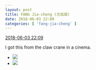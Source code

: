 ```yaml
---
layout: post
title: FANG Jia-cheng (方加成)
date: 2018-06-03 22:09
categories: [ 'fang-jia-cheng' ]
---
```


<div class="weibo-info">
  <a href="https://weibo.com/6505661195/GjHlYf6gP">2018-06-03 22:09</a>
</div>

I got this from the claw crane in a cinema.

<!-- more -->

<ul class="weibo-pic-list-1">
  <li class="weibo-pic">
    <a href="https://wx4.sinaimg.cn/mw690/0076h5Fhgy1frycg79dtzj30k00zkq45.jpg"><img src="https://wx4.sinaimg.cn/thumb150/0076h5Fhgy1frycg79dtzj30k00zkq45.jpg"/></a>
  </li>
  <li class="weibo-pic">
    <a href="https://wx3.sinaimg.cn/mw690/0076h5Fhgy1frycg6nszaj30k00zkq46.jpg"><img src="https://wx3.sinaimg.cn/thumb150/0076h5Fhgy1frycg6nszaj30k00zkq46.jpg"/></a>
  </li>
</ul>
